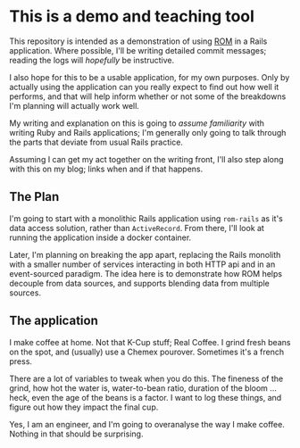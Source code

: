 # This is a demo and teaching tool

This repository is intended as a demonstration of using [ROM] in a Rails
application. Where possible, I'll be writing detailed commit messages; reading
the logs will _hopefully_ be instructive.

I also hope for this to be a usable application, for my own purposes.  Only
by actually using the application can you really expect to find out how well
it performs, and that will help inform whether or not some of the breakdowns
I'm planning will actually work well.

My writing and explanation on this is going to *assume familiarity* with
writing Ruby and Rails applications; I'm generally only going to talk through
the parts that deviate from usual Rails practice.

Assuming I can get my act together on the writing front, I'll also step along
with this on my blog; links when and if that happens.

[ROM]: https://rom-rb.org

## The Plan

I'm going to start with a monolithic Rails application using `rom-rails`
as it's data access solution, rather than `ActiveRecord`.  From there, I'll
look at running the application inside a docker container.

Later, I'm planning on breaking the app apart, replacing the Rails monolith
with a smaller number of services interacting in both HTTP api and in an
event-sourced paradigm.  The idea here is to demonstrate how ROM helps
decouple from data sources, and supports blending data from multiple sources.

## The application

I make coffee at home.  Not that K-Cup stuff; Real Coffee.  I grind fresh
beans on the spot, and (usually) use a Chemex pourover. Sometimes it's a french
press.

There are a lot of variables to tweak when you do this.  The fineness of the
grind, how hot the water is, water-to-bean ratio, duration of the bloom ...
heck, even the age of the beans is a factor.  I want to log these things,
and figure out how they impact the final cup.

Yes, I am an engineer, and I'm going to overanalyse the way I make coffee.
Nothing in that should be surprising.
